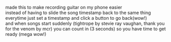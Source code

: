 made this to make recording guitar on my phone easier <br>
instead of having to slide the song timestamp back to the same thing everytime just set a timestamp and click a button to go back(wow!)<br>
and when songs start suddenly (tightrope by stevie ray vaughan, thank you for the venom by mcr) you can count in (3 seconds) so you have time to get ready (mega wow!)
